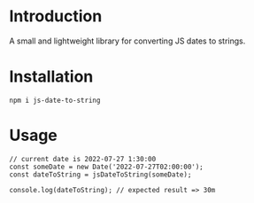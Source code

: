 # Introduction
A small and lightweight library for converting JS dates to strings.

# Installation
`npm i js-date-to-string`

# Usage
```
// current date is 2022-07-27 1:30:00
const someDate = new Date('2022-07-27T02:00:00');
const dateToString = jsDateToString(someDate);

console.log(dateToString); // expected result => 30m
```